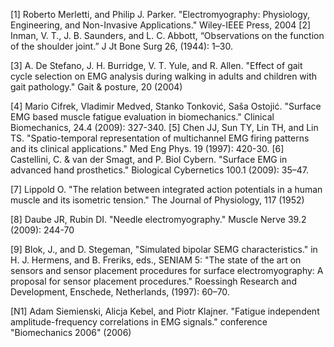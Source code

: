 
[1] Roberto Merletti, and Philip J. Parker. "Electromyography: Physiology, Engineering, and Non-Invasive Applications." Wiley-IEEE Press, 2004
[2] Inman, V. T., J. B. Saunders, and L. C. Abbott, “Observations on the function of the shoulder
joint.” J Jt Bone Surg 26, (1944): 1–30.

[3] A. De Stefano, J. H. Burridge, V. T. Yule, and R. Allen. "Effect of gait cycle selection on EMG analysis during walking in adults and children with gait pathology." Gait & posture, 20 (2004)

[4] Mario Cifrek, Vladimir Medved, Stanko Tonković, Saša Ostojić. "Surface EMG based muscle fatigue evaluation in biomechanics." Clinical Biomechanics, 24.4 (2009): 327-340.
[5] Chen JJ, Sun TY, Lin TH, and Lin TS. "Spatio-temporal representation of multichannel EMG firing patterns and its clinical applications." Med Eng Phys. 19 (1997): 420-30.
[6] Castellini, C. & van der Smagt, and P. Biol Cybern. "Surface EMG in advanced hand prosthetics." Biological Cybernetics 100.1 (2009): 35–47.

[7] Lippold O. "The relation between integrated action potentials in a human muscle and its isometric tension." The Journal of Physiology, 117 (1952)

[8] Daube JR, Rubin DI. "Needle electromyography." Muscle Nerve 39.2 (2009): 244-70

[9] Blok, J., and D. Stegeman, "Simulated bipolar SEMG characteristics." in H. J. Hermens, and
B. Freriks, eds., SENIAM 5: "The state of the art on sensors and sensor placement procedures
for surface electromyography: A proposal for sensor placement procedures." Roessingh Research
and Development, Enschede, Netherlands, (1997): 60–70.

[N1] Adam Siemienski, Alicja Kebel, and Piotr Klajner. "Fatigue independent amplitude-frequency correlations in EMG signals." conference "Biomechanics 2006" (2006)
